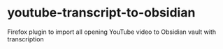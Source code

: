 # youtube-transcript-to-obsidian
Firefox plugin to import all opening YouTube video to Obsidian vault with transcription
